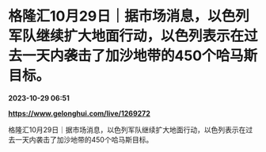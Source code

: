 # 格隆汇10月29日｜据市场消息，以色列军队继续扩大地面行动，以色列表示在过去一天内袭击了加沙地带的450个哈马斯目标。

**2023-10-29 06:51**

**https://www.gelonghui.com/live/1269272**

格隆汇10月29日｜据市场消息，以色列军队继续扩大地面行动，以色列表示在过去一天内袭击了加沙地带的450个哈马斯目标。
